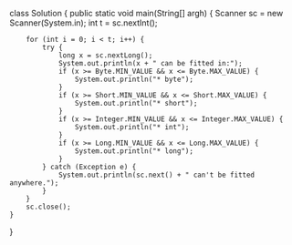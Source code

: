

class Solution {
    public static void main(String[] argh) {
        Scanner sc = new Scanner(System.in);
        int t = sc.nextInt();

        for (int i = 0; i < t; i++) {
            try {
                long x = sc.nextLong();
                System.out.println(x + " can be fitted in:");
                if (x >= Byte.MIN_VALUE && x <= Byte.MAX_VALUE) {
                    System.out.println("* byte");
                }
                if (x >= Short.MIN_VALUE && x <= Short.MAX_VALUE) {
                    System.out.println("* short");
                }
                if (x >= Integer.MIN_VALUE && x <= Integer.MAX_VALUE) {
                    System.out.println("* int");
                }
                if (x >= Long.MIN_VALUE && x <= Long.MAX_VALUE) {
                    System.out.println("* long");
                }
            } catch (Exception e) {
                System.out.println(sc.next() + " can't be fitted anywhere.");
            }
        }
        sc.close();
    }
}
